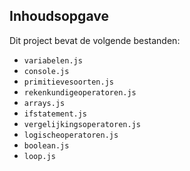 ## Inhoudsopgave ##

Dit project bevat de volgende bestanden:
* `variabelen.js`
* `console.js`
* `primitievesoorten.js`
* `rekenkundigeoperatoren.js`
* `arrays.js`  
* `ifstatement.js`
* `vergelijkingsoperatoren.js`
* `logischeoperatoren.js`
* `boolean.js`
* `loop.js`








